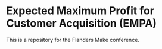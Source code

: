 # Expected Maximum Profit for Customer Acquisition (EMPA)
This is a repository for the Flanders Make conference.
